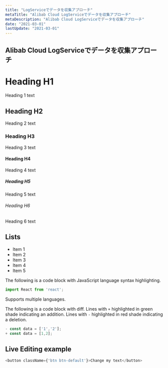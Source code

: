 ```yaml
---
title: "LogServiceでデータを収集アプローチ"
metaTitle: "Alibab Cloud LogServiceでデータを収集アプローチ"
metaDescription: "Alibab Cloud LogServiceでデータを収集アプローチ"
date: "2021-03-01"
lastUpdate: "2021-03-01"
---
```


## Alibab Cloud LogServiceでデータを収集アプローチ


# Heading H1
Heading 1 text

## Heading H2
Heading 2 text

### Heading H3
Heading 3 text

#### Heading H4
Heading 4 text

##### Heading H5
Heading 5 text

###### Heading H6
Heading 6 text

## Lists
- Item 1
- Item 2
- Item 3
- Item 4
- Item 5

The following is a code block with JavaScript language syntax highlighting.

```javascript
import React from 'react';
```

Supports multiple languages.

The following is a code block with diff. Lines with `+` highlighted in green shade indicating an addition. Lines with `-` highlighted in red shade indicating a deletion.

```javascript
- const data = ['1','2'];
+ const data = [1,2];
```

## Live Editing example

```javascript react-live=true
<button className={'btn btn-default'}>Change my text</button>
```

